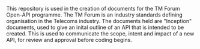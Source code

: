 This repository is used in the creation of documents for the TM Forum Open-API programme.
The TM Forum is an industry standards defining organisation in the Telecoms industry.
The documents held are "Inception" documents, used to give an inital outline of an API that is intended to be created.
This is used to communicate the scope, intent and impact of a new API, for review and approval before coding begins.

